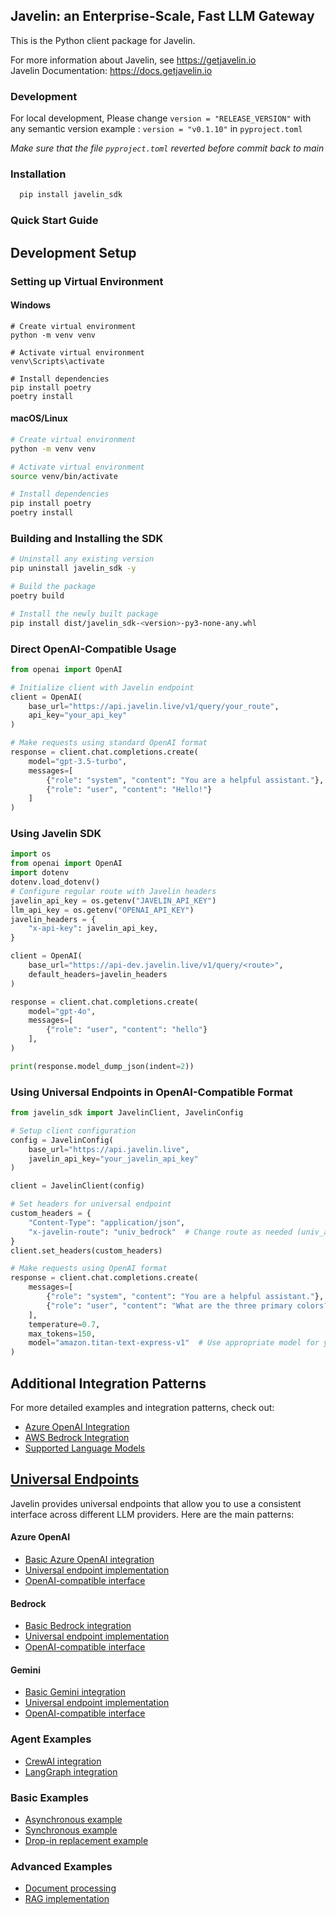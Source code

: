 ## Javelin: an Enterprise-Scale, Fast LLM Gateway

This is the Python client package for Javelin.

For more information about Javelin, see https://getjavelin.io  
Javelin Documentation: https://docs.getjavelin.io

### Development

For local development, Please change `version = "RELEASE_VERSION"` with any semantic version example : `version = "v0.1.10"` in `pyproject.toml`

*Make sure that the file `pyproject.toml` reverted before commit back to main*

### Installation

```python
  pip install javelin_sdk
```

### Quick Start Guide

## Development Setup

### Setting up Virtual Environment

#### Windows

```batch
# Create virtual environment
python -m venv venv

# Activate virtual environment
venv\Scripts\activate

# Install dependencies
pip install poetry
poetry install
```

#### macOS/Linux

```bash
# Create virtual environment
python -m venv venv

# Activate virtual environment
source venv/bin/activate

# Install dependencies
pip install poetry
poetry install
```

### Building and Installing the SDK

```bash
# Uninstall any existing version
pip uninstall javelin_sdk -y

# Build the package
poetry build

# Install the newly built package
pip install dist/javelin_sdk-<version>-py3-none-any.whl
```

### Direct OpenAI-Compatible Usage

```python
from openai import OpenAI

# Initialize client with Javelin endpoint
client = OpenAI(
    base_url="https://api.javelin.live/v1/query/your_route",
    api_key="your_api_key"
)

# Make requests using standard OpenAI format
response = client.chat.completions.create(
    model="gpt-3.5-turbo",
    messages=[
        {"role": "system", "content": "You are a helpful assistant."},
        {"role": "user", "content": "Hello!"}
    ]
)
```

### Using Javelin SDK

```python
import os
from openai import OpenAI
import dotenv
dotenv.load_dotenv()
# Configure regular route with Javelin headers
javelin_api_key = os.getenv("JAVELIN_API_KEY")
llm_api_key = os.getenv("OPENAI_API_KEY")
javelin_headers = {
    "x-api-key": javelin_api_key,
}

client = OpenAI(
    base_url="https://api-dev.javelin.live/v1/query/<route>",
    default_headers=javelin_headers
)

response = client.chat.completions.create(
    model="gpt-4o",
    messages=[
        {"role": "user", "content": "hello"}
    ],
)

print(response.model_dump_json(indent=2))
```

### Using Universal Endpoints in OpenAI-Compatible Format

```python
from javelin_sdk import JavelinClient, JavelinConfig

# Setup client configuration
config = JavelinConfig(
    base_url="https://api.javelin.live",
    javelin_api_key="your_javelin_api_key"
)

client = JavelinClient(config)

# Set headers for universal endpoint
custom_headers = {
    "Content-Type": "application/json",
    "x-javelin-route": "univ_bedrock"  # Change route as needed (univ_azure, univ_bedrock, univ_gemini)
}
client.set_headers(custom_headers)

# Make requests using OpenAI format
response = client.chat.completions.create(
    messages=[
        {"role": "system", "content": "You are a helpful assistant."},
        {"role": "user", "content": "What are the three primary colors?"}
    ],
    temperature=0.7,
    max_tokens=150,
    model="amazon.titan-text-express-v1"  # Use appropriate model for your endpoint
)
```

## Additional Integration Patterns

For more detailed examples and integration patterns, check out:

- [Azure OpenAI Integration](https://docs.getjavelin.io/docs/javelin-core/integration#2-azure-openai-api-endpoints)
- [AWS Bedrock Integration](https://docs.getjavelin.io/docs/javelin-core/integration#2-azure-openai-api-endpoints)
- [Supported Language Models](https://docs.getjavelin.io/docs/javelin-core/supported-llms)

## [Universal Endpoints](https://docs.getjavelin.io/docs/javelin-core/integration#unified-endpoints)

Javelin provides universal endpoints that allow you to use a consistent interface across different LLM providers. Here are the main patterns:

#### Azure OpenAI
- [Basic Azure OpenAI integration](examples/azure-openai/azure-universal.py)
- [Universal endpoint implementation](examples/azure-openai/javelin_azureopenai_univ_endpoint.py)
- [OpenAI-compatible interface](examples/azure-openai/openai_compatible_univ_azure.py)

#### Bedrock
- [Basic Bedrock integration](examples/bedrock/bedrock_client_universal.py)
- [Universal endpoint implementation](examples/bedrock/javelin_bedrock_univ_endpoint.py)
- [OpenAI-compatible interface](examples/bedrock/openai_compatible_univ_bedrock.py)

#### Gemini
- [Basic Gemini integration](examples/gemini/gemini-universal.py)
- [Universal endpoint implementation](examples/gemini/javelin_gemini_univ_endpoint.py)
- [OpenAI-compatible interface](examples/gemini/openai_compatible_univ_gemini.py)

### Agent Examples
- [CrewAI integration](examples/agents/crewai_javelin.ipynb)
- [LangGraph integration](examples/agents/langgraph_javelin.ipynb)

### Basic Examples
- [Asynchronous example](examples/aexample.py)
- [Synchronous example](examples/example.py)
- [Drop-in replacement example](examples/drop_in_replacement.py)

### Advanced Examples
- [Document processing](examples/document_processing.py)
- [RAG implementation](examples/javelin_rag_embeddings_demo.ipynb)
